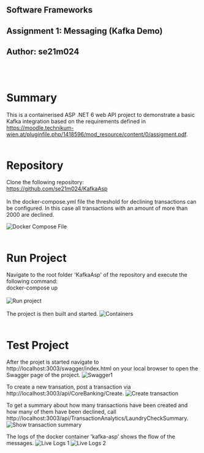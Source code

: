 ## Software Frameworks

## Assignment 1: Messaging (Kafka Demo)

## Author: se21m024

<br/>
<br/>

# Summary

This is a containerised ASP .NET 6 web API project to demonstrate a basic Kafka integration based on the requirements defined in https://moodle.technikum-wien.at/pluginfile.php/1418596/mod_resource/content/0/assigment.pdf.
<br/>
<br/>

# Repository

Clone the following repository:
<br/>
https://github.com/se21m024/KafkaAsp
<br/>
<br/>
In the docker-compose.yml file the threshold for declining transactions can be configured. In this case all transactions with an amount of more than 2000 are declined.

![Docker Compose File](./Screenshots/DockerComposeFile.png)
<br/>
<br/>

# Run Project

Navigate to the root folder 'KafkaAsp' of the repository and execute the following command:
<br/>
docker-compose up
<br/>
<br/>
![Run project](./Screenshots/DockerCompose.png)
<br/>
<br/>
The project is then built and started.
![Containers](./Screenshots/DockerContainers.png)
<br/>
<br/>

# Test Project

After the projet is started navigate to http://localhost:3003/swagger/index.html on your local browser to open the Swagger page of the project.
![Swagger1](./Screenshots/Swagger1.png)

To create a new transation, post a transaction via http://localhost:3003/api/CoreBanking/Create.
![Create transaction](./Screenshots/Swagger2.png)

To get a summary about how many transactions have been created and how many of them have been declined, call http://localhost:3003/api/TransactionAnalytics/LaundryCheckSummary.
![Show transaction summary](./Screenshots/Swagger3.png)

The logs of the docker container 'kafka-asp' shows the flow of the messages.
![Live Logs 1](./Screenshots/DemoLog1.png)
![Live Logs 2](./Screenshots/DemoLog2.png)
